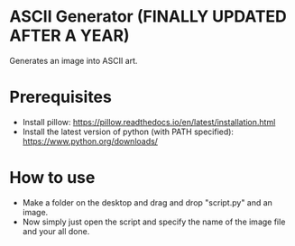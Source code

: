 # ASCII Generator (FINALLY UPDATED AFTER A YEAR)
Generates an image into ASCII art.

# Prerequisites
* Install pillow: https://pillow.readthedocs.io/en/latest/installation.html
* Install the latest version of python (with PATH specified): https://www.python.org/downloads/

# How to use
* Make a folder on the desktop and drag and drop "script.py" and an image.
* Now simply just open the script and specify the name of the image file and your all done.
